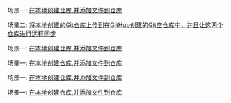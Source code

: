 
场景一: 
[在本地创建仓库,并添加文件到仓库](https://github.com/lumeme/Git/blob/master/working/scene1.md)

场景二: 
[将本地创建的Git仓库上传到在GitHub创建的Git空仓库中，并且让这两个仓库进行远程同步](https://github.com/lumeme/Git/blob/master/working/scene2.md)

场景一: 
[在本地创建仓库,并添加文件到仓库](https://github.com/lumeme/Git/blob/master/working/scene3.md)

场景一: 
[在本地创建仓库,并添加文件到仓库](https://github.com/lumeme/Git/blob/master/working/scene1.md)

场景一: 
[在本地创建仓库,并添加文件到仓库](https://github.com/lumeme/Git/blob/master/working/scene1.md)

场景一: 
[在本地创建仓库,并添加文件到仓库](https://github.com/lumeme/Git/blob/master/working/scene1.md)
